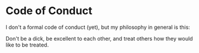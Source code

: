 # Code of Conduct

I don't a formal code of conduct (yet), but my philosophy in general is this:

Don't be a dick, be excellent to each other, and treat others how they would
like to be treated.

